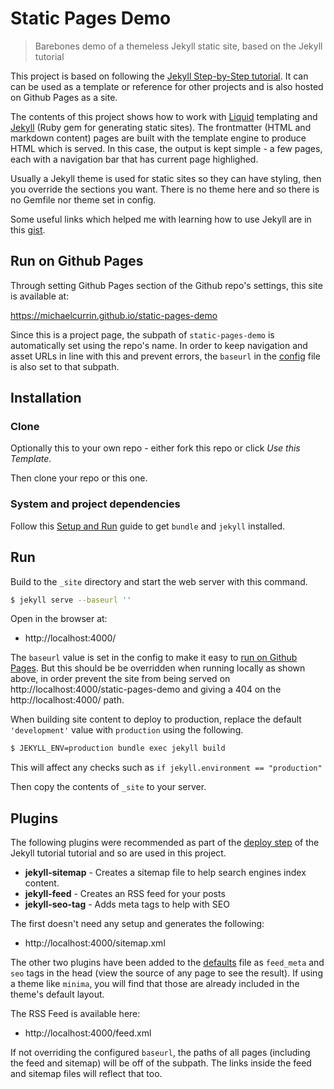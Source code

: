 # Static Pages Demo
> Barebones demo of a themeless Jekyll static site, based on the Jekyll tutorial

This project is based on following the [Jekyll Step-by-Step tutorial](https://jekyllrb.com/docs/step-by-step/01-setup/). It can can be used as a template or reference for other projects and is also hosted on Github Pages as a site.

The contents of this project shows how to work with [Liquid](https://shopify.github.io/liquid/) templating and [Jekyll](https://jekyllrb.com/) (Ruby gem for generating static sites). The frontmatter (HTML and markdown content) pages are built with the template engine to produce HTML which is served. In this case, the output is kept simple - a few pages, each with a navigation bar that has current page highlighed.

Usually a Jekyll theme is used for static sites so they can have styling, then you override the sections you want. There is no theme here and so there is no Gemfile nor theme set in config.

Some useful links which helped me with learning how to use Jekyll are in this [gist](https://gist.github.com/MichaelCurrin/dfd14bfa74938e40f251bc00445a1627).


## Run on Github Pages

Through setting Github Pages section of the Github repo's settings, this site is available at:

https://michaelcurrin.github.io/static-pages-demo

Since this is a project page, the subpath of `static-pages-demo` is automatically set using the repo's name. In order to keep navigation and asset URLs in line with this and prevent errors, the `baseurl` in the [config](_config.yml) file is also set to that subpath.


## Installation

### Clone

Optionally this to your own repo - either fork this repo or click _Use this Template_.

Then clone your repo or this one.

### System and project dependencies

Follow this [Setup and Run](https://github.com/MichaelCurrin/static-sites-generator-resources/blob/master/Jekyll/setup_and_run.md) guide to get `bundle` and `jekyll` installed.


## Run


Build to the `_site` directory and start the web server with this command.

```bash
$ jekyll serve --baseurl ''
```

Open in the browser at:

- http://localhost:4000/


The `baseurl` value is set in the config to make it easy to [run on Github Pages](#run-on-github-pages). But this should be be overridden when running locally as shown above, in order prevent the site from being served on http://localhost:4000/static-pages-demo and giving a 404 on the http://localhost:4000/ path.


When building site content to deploy to production, replace the default `'development'` value with `production` using the following.

```bash
$ JEKYLL_ENV=production bundle exec jekyll build
```

This will affect any checks such as `if jekyll.environment == "production"`

Then copy the contents of `_site` to your server.


## Plugins

The following plugins were recommended as part of the [deploy step](https://jekyllrb.com/docs/step-by-step/10-deployment/) of the Jekyll tutorial tutorial and so are used in this project.

- **jekyll-sitemap** - Creates a sitemap file to help search engines index content.
- **jekyll-feed** - Creates an RSS feed for your posts
- **jekyll-seo-tag** - Adds meta tags to help with SEO

The first doesn't need any setup and generates the following:

- http://localhost:4000/sitemap.xml

The other two plugins have been added to the [defaults](_layouts/default.html) file as `feed_meta` and `seo` tags in the head (view the source of any page to see the result). If using a theme like `minima`, you will find that those are already included in the theme's default layout.

The RSS Feed is available here:

- http://localhost:4000/feed.xml

If not overriding the configured `baseurl`, the paths of all pages (including the feed and sitemap) will be off of the subpath. The links inside the feed and sitemap files will reflect that too.
